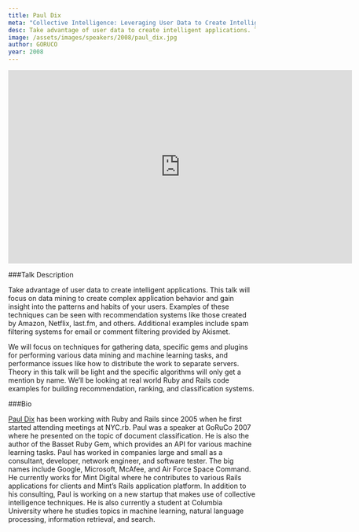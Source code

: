 ```yaml
---
title: Paul Dix
meta: "Collective Intelligence: Leveraging User Data to Create Intelligent Rails Applications"
desc: Take advantage of user data to create intelligent applications. This talk will focus on data mining to create complex application behavior and gain insight into the patterns and habits of your users.
image: /assets/images/speakers/2008/paul_dix.jpg
author: GORUCO
year: 2008
---
```


<iframe width="700" height="394" src="http://www.youtube.com/embed/dNzA5Yygm5U?rel=0" frameborder="0" allowfullscreen></iframe>

###Talk Description

Take advantage of user data to create intelligent applications. This
talk will focus on data mining to create complex application behavior
and gain insight into the patterns and habits of your users. Examples
of these techniques can be seen with recommendation systems like those
created by Amazon, Netflix, last.fm, and others. Additional examples
include spam filtering systems for email or comment filtering provided
by Akismet.


We will focus on techniques for gathering data, specific gems and
plugins for performing various data mining and machine learning tasks,
and performance issues like how to distribute the work to separate
servers. Theory in this talk will be light and the specific algorithms
will only get a mention by name. We&#8217;ll be looking at real world Ruby
and Rails code examples for building recommendation, ranking, and
classification systems.

###Bio

[Paul Dix](http://www.pauldix.net) has been working with Ruby and Rails since 2005 when he first
started attending meetings at <span class="caps">NYC</span>.rb. Paul was a speaker at GoRuCo
2007 where he presented on the topic of document classification. He is
also the author of the Basset Ruby Gem, which provides an <span class="caps">API</span> for
various machine learning tasks. Paul has worked in companies large and
small as a consultant, developer, network engineer, and software
tester. The big names include Google, Microsoft, McAfee, and Air Force
Space Command. He currently works for Mint Digital where he
contributes to various Rails applications for clients and Mint&#8217;s Rails
application platform. In addition to his consulting, Paul is working
on a new startup that makes use of collective intelligence techniques.
He is also currently a student at Columbia University where he studies
topics in machine learning, natural language processing, information
retrieval, and search.</p>


